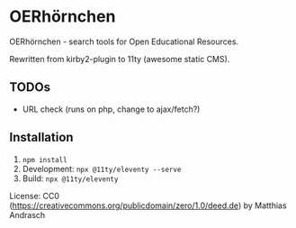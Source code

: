 # OERhörnchen
OERhörnchen - search tools for Open Educational Resources. 

Rewritten from kirby2-plugin to 11ty (awesome static CMS).

## TODOs

- URL check (runs on php, change to ajax/fetch?)

## Installation

1. `npm install`
2. Development: `npx @11ty/eleventy --serve`
3. Build: `npx @11ty/eleventy`

License: CC0 (https://creativecommons.org/publicdomain/zero/1.0/deed.de) by Matthias Andrasch
